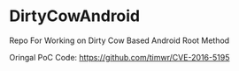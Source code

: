 # DirtyCowAndroid
Repo For Working on Dirty Cow Based Android Root Method  

Oringal PoC Code: https://github.com/timwr/CVE-2016-5195
